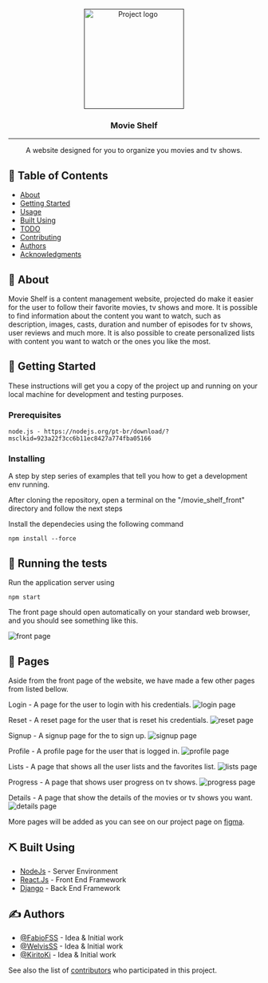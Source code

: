 <p align="center">
  <a href="" rel="noopener">
 <img width=200px height=200px src="https://github.com/FabioFSS/Movie-Shelf/blob/main/readme_assets/logo.png?raw=true" alt="Project logo"></a>
</p>

<h3 align="center">Movie Shelf</h3>

---

<p align="center"> A website designed for you to organize you movies and tv shows.
    <br> 
</p>

## 📝 Table of Contents

- [About](#about)
- [Getting Started](#getting_started)
- [Usage](#usage)
- [Built Using](#built_using)
- [TODO](../TODO.md)
- [Contributing](../CONTRIBUTING.md)
- [Authors](#authors)
- [Acknowledgments](#acknowledgement)

## 🧐 About <a name = "about"></a>

Movie Shelf is a content management website, projected do make it easier for the user to follow their favorite movies, tv shows and more. It is possible to find information about the content you want to watch, such as description, images, casts, duration and number of episodes for tv shows, user reviews and much more. It is also possible to create personalized lists with content you want to watch or the ones you like the most.

## 🏁 Getting Started <a name = "getting_started"></a>

These instructions will get you a copy of the project up and running on your local machine for development and testing purposes.

### Prerequisites


```
node.js - https://nodejs.org/pt-br/download/?msclkid=923a22f3cc6b11ec8427a774fba05166
```

### Installing

A step by step series of examples that tell you how to get a development env running.

After cloning the repository, open a terminal on the "/movie_shelf_front" directory and follow the next steps

Install the dependecies using the following command

```
npm install --force
```


## 🔧 Running the tests <a name = "tests"></a>

Run the application server using

```
npm start
```

The front page should open automatically on your standard web browser, and you should see something like this.

![front page](https://github.com/FabioFSS/Movie-Shelf/blob/main/readme_assets/front_page.png?raw=true)


## 🎈 Pages <a name="Pages"></a>

Aside from the front page of the website, we have made a few other pages from listed bellow.

Login - A page for the user to login with his credentials.
![login page](https://github.com/FabioFSS/Movie-Shelf/blob/main/readme_assets/login_page.png?raw=true)

Reset - A reset page for the user that is reset his credentials.
![reset page](https://github.com/FabioFSS/Movie-Shelf/blob/main/readme_assets/reset_page.png?raw=true)

Signup - A signup page for the to sign up.
![signup page](https://github.com/FabioFSS/Movie-Shelf/blob/main/readme_assets/signup_page.png?raw=true)

Profile - A profile page for the user that is logged in.
![profile page](https://github.com/FabioFSS/Movie-Shelf/blob/main/readme_assets/profile_page.png?raw=true)

Lists - A page that shows all the user lists and the favorites list.
![lists page](https://github.com/FabioFSS/Movie-Shelf/blob/main/readme_assets/lists_page.png?raw=true)

Progress - A page that shows user progress on tv shows.
![progress page](https://github.com/FabioFSS/Movie-Shelf/blob/main/readme_assets/progress_page.png?raw=true)

Details - A page that show the details of the movies or tv shows you want.
![details page](https://github.com/FabioFSS/Movie-Shelf/blob/main/readme_assets/details_page.png?raw=true)

More pages will be added as you can see on our project page on [figma](https://www.figma.com/file/XxM1qbxqN5B1RfbDEyTjPO/Movie-Shelf?node-id=0%3A1).

## ⛏️ Built Using <a name = "built_using"></a>

- [NodeJs](https://nodejs.org/en/) - Server Environment
- [React.Js](https://reactjs.org/) - Front End Framework
- [Django](https://www.djangoproject.com/) - Back End Framework

## ✍️ Authors <a name = "authors"></a>

- [@FabioFSS](https://github.com/FabioFSS) - Idea & Initial work
- [@WelvisSS](https://github.com/WelvisSS) - Idea & Initial work
- [@KiritoKi](https://github.com/KiritoKi) - Idea & Initial work

See also the list of [contributors](https://github.com/FabioFSS/Movie-Shelf/contributors) who participated in this project.

